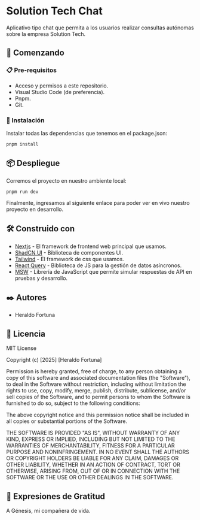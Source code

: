 # Solution Tech Chat

Aplicativo tipo chat que permita a los usuarios realizar consultas autónomas sobre la empresa Solution Tech.

## 🚀 Comenzando

### 📋 Pre-requisitos

- Acceso y permisos a este repositorio.
- Visual Studio Code (de preferencia).
- Pnpm.
- Git.

### 🔧 Instalación

Instalar todas las dependencias que tenemos en el package.json:

```
pnpm install
```

## 📦 Despliegue

Corremos el proyecto en nuestro ambiente local:

```
pnpm run dev
```

Finalmente, ingresamos al siguiente enlace para poder ver en vivo nuestro proyecto en desarrollo.

## 🛠️ Construido con

- [Nextjs](https://nextjs.org/) - El framework de frontend web principal que usamos.
- [ShadCN UI](https://ui.shadcn.com/) - Biblioteca de componentes UI.
- [Tailwind](https://tailwindcss.com/) - El framework de css que usamos.
- [React Query](https://tanstack.com/query/latest) - Biblioteca de JS para la gestión de datos asíncronos.
- [MSW](https://mswjs.io/) - Librería de JavaScript que permite simular respuestas de API en pruebas y desarrollo.

## ✒️ Autores

- Heraldo Fortuna

## 📄 Licencia

MIT License

Copyright (c) [2025] [Heraldo Fortuna]

Permission is hereby granted, free of charge, to any person obtaining a copy of this software and associated documentation files (the "Software"), to deal in the Software without restriction, including without limitation the rights to use, copy, modify, merge, publish, distribute, sublicense, and/or sell copies of the Software, and to permit persons to whom the Software is furnished to do so, subject to the following conditions:

The above copyright notice and this permission notice shall be included in all copies or substantial portions of the Software.

THE SOFTWARE IS PROVIDED "AS IS", WITHOUT WARRANTY OF ANY KIND, EXPRESS OR IMPLIED, INCLUDING BUT NOT LIMITED TO THE WARRANTIES OF MERCHANTABILITY, FITNESS FOR A PARTICULAR PURPOSE AND NONINFRINGEMENT. IN NO EVENT SHALL THE AUTHORS OR COPYRIGHT HOLDERS BE LIABLE FOR ANY CLAIM, DAMAGES OR OTHER LIABILITY, WHETHER IN AN ACTION OF CONTRACT, TORT OR OTHERWISE, ARISING FROM, OUT OF OR IN CONNECTION WITH THE SOFTWARE OR THE USE OR OTHER DEALINGS IN THE SOFTWARE.

## 🎁 Expresiones de Gratitud

A Génesis, mi compañera de vida.
